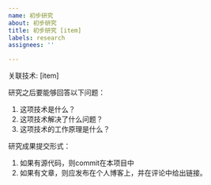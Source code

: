 ```yaml
---
name: 初步研究
about: 初步研究
title: 初步研究 [item]
labels: research
assignees: ''

---
```


关联技术: [item]

研究之后要能够回答以下问题：

1. 这项技术是什么？
1. 这项技术解决了什么问题？
1. 这项技术的工作原理是什么？

研究成果提交形式：

1. 如果有源代码，则commit在本项目中
1. 如果有文章，则应发布在个人博客上，并在评论中给出链接。